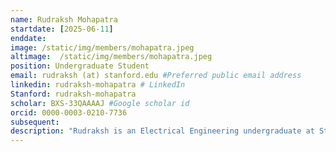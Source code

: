 ```yaml
---
name: Rudraksh Mohapatra
startdate: [2025-06-11]
enddate: 
image: /static/img/members/mohapatra.jpeg
altimage:  /static/img/members/mohapatra.jpeg
position: Undergraduate Student 
email: rudraksh (at) stanford.edu #Preferred public email address
linkedin: rudraksh-mohapatra # LinkedIn
Stanford: rudraksh-mohapatra
scholar: BXS-33QAAAAJ #Google scholar id
orcid: 0000-0003-0210-7736
subsequent: 
description: "Rudraksh is an Electrical Engineering undergraduate at Stanford University specializing in the Physical Technology and Science track. His previous work mainly focused on integrating machine learning with geospatial techniques for applications like predicting landslide susceptibility, and measuring crop response to climate change. He is currently working on the SARLink project, where he is building a processing pipeline to enable communication using satellite backscatter. He is also a recipient of the RISE Fellowship, which is an initiative by the Rhodes Trust and Schmidt Futures."
---
```


